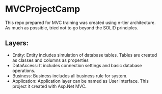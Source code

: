 # MVCProjectCamp

This repo prepared for MVC training was created using n-tier architecture. As much as possible, tried not to go beyond the SOLID principles. 

## Layers:
 - Entity: Entity includes simulation of database tables. Tables are created as classes and columns as properties
 - DataAccess: It includes connection settings and basic database operations.
 - Business: Business includes all business rule for system. 
 - Application: Application layer can be named as User Interface. This project it created with Asp.Net MVC.
 
